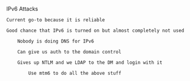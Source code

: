 IPv6 Attacks

    Current go-to because it is reliable 

    Good chance that IPv6 is turned on but almost completely not used  

        Nobody is doing DNS for IPv6  

        Can give us auth to the domain control  

        Gives up NTLM and we LDAP to the DM and login with it  

            Use mtm6 to do all the above stuff  